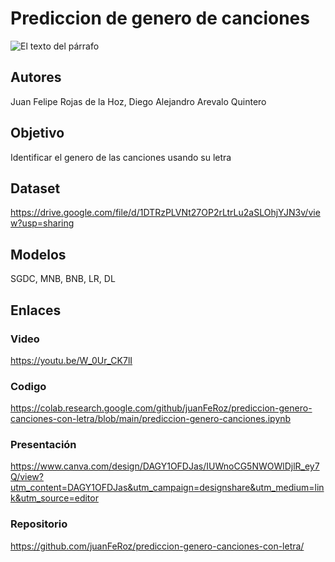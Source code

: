 # Prediccion de genero de canciones

![El texto del párrafo](https://github.com/user-attachments/assets/bfaa77a0-1e38-402b-8edd-2d19e5d8b2b4)

## Autores
Juan Felipe Rojas de la Hoz, Diego Alejandro Arevalo Quintero

## Objetivo
Identificar el genero de las canciones usando su letra

## Dataset
https://drive.google.com/file/d/1DTRzPLVNt27OP2rLtrLu2aSLOhjYJN3v/view?usp=sharing

## Modelos
SGDC, MNB, BNB, LR, DL

## Enlaces

### Video
https://youtu.be/W_0Ur_CK7lI

### Codigo
https://colab.research.google.com/github/juanFeRoz/prediccion-genero-canciones-con-letra/blob/main/prediccion-genero-canciones.ipynb

### Presentación 
https://www.canva.com/design/DAGY1OFDJas/IUWnoCG5NWOWlDjlR_ey7Q/view?utm_content=DAGY1OFDJas&utm_campaign=designshare&utm_medium=link&utm_source=editor

### Repositorio
https://github.com/juanFeRoz/prediccion-genero-canciones-con-letra/
